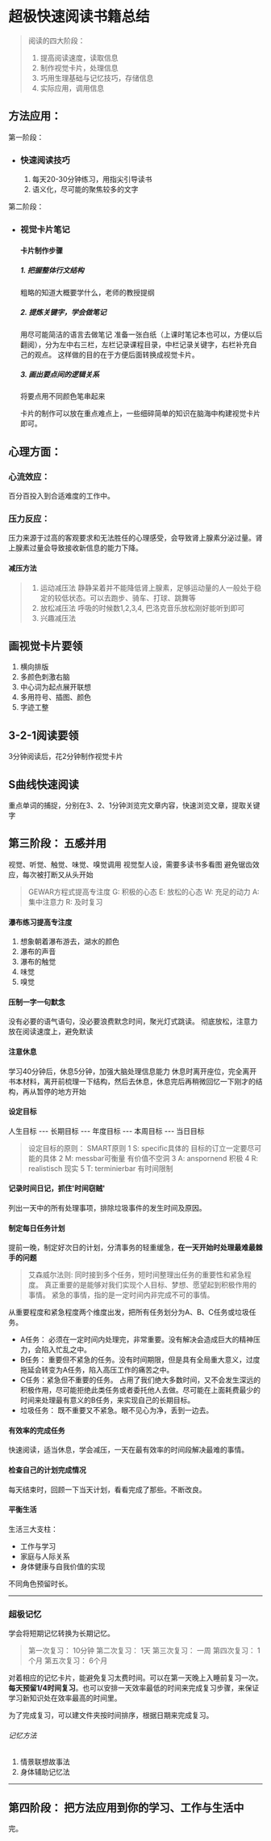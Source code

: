 #  超极快速阅读书籍总结


> 阅读的四大阶段：
> 1. 提高阅读速度，读取信息
> 2. 制作视觉卡片，处理信息
> 3. 巧用生理基础与记忆技巧，存储信息
> 4. 实际应用，调用信息


## 方法应用：
第一阶段： 
- ### 快速阅读技巧
  1. 每天20-30分钟练习，用指尖引导读书
  2. 语义化，尽可能的聚焦较多的文字

第二阶段：
- ### 视觉卡片笔记
  #### 卡片制作步骤
  ##### 1. 把握整体行文结构
  粗略的知道大概要学什么，老师的教授提纲
  ##### 2. 提炼关键字，学会做笔记
  用尽可能简洁的语言去做笔记
  准备一张白纸（上课时笔记本也可以，方便以后翻阅），分为左中右三栏，左栏记录课程目录，中栏记录关键字，右栏补充自己的观点。
  这样做的目的在于方便后面转换成视觉卡片。
  ##### 3. 画出要点间的逻辑关系
  将要点用不同颜色笔串起来

  卡片的制作可以放在重点难点上，一些细碎简单的知识在脑海中构建视觉卡片即可。


## 心理方面：
### 心流效应：
百分百投入到合适难度的工作中。
### 压力反应：
压力来源于过高的客观要求和无法胜任的心理感受，会导致肾上腺素分泌过量。肾上腺素过量会导致接收新信息的能力下降。

>
#### 减压方法
> 1. 运动减压法
静静呆着并不能降低肾上腺素，足够运动量的人一般处于稳定的较低状态。可以去跑步、骑车、打球、跳舞等
> 2. 放松减压法
呼吸的时候数1,2,3,4, 巴洛克音乐放松刚好能听到即可
> 3. 兴趣减压法  



## 画视觉卡片要领
1. 横向排版
2. 多颜色刺激右脑
3. 中心词为起点展开联想
4. 多用符号、插图、颜色
5. 字迹工整

## 3-2-1阅读要领
3分钟阅读后，花2分钟制作视觉卡片

## S曲线快速阅读
重点单词的捕捉，分别在3、2、1分钟浏览完文章内容，快速浏览文章，提取关键字


## 第三阶段： 五感并用
视觉、听觉、触觉、味觉、嗅觉调用
视觉型人设，需要多读书多看图
避免锯齿效应，每次被打断又从头开始

> GEWAR方程式提高专注度
> G: 积极的心态
> E: 放松的心态
> W: 充足的动力
> A: 集中注意力
> R: 及时复习

#### 瀑布练习提高专注度
1. 想象朝着瀑布游去，湖水的颜色
2. 瀑布的声音
3. 瀑布的触觉
4. 味觉
5. 嗅觉


#### 压制一字一句默念
没有必要的语气语句，没必要浪费默念时间，聚光灯式跳读。
彻底放松，注意力放在阅读速度上，避免默读


#### 注意休息
学习40分钟后，休息5分钟，加强大脑处理信息能力
休息时离开座位，完全离开书本材料，离开前梳理一下结构，然后去休息，休息完后再稍微回忆一下刚才的结构，再从暂停的地方开始


#### 设定目标
人生目标 --- 长期目标 --- 年度目标 --- 本周目标 --- 当日目标

> 设定目标的原则： SMART原则
1 S: specific具体的 目标的订立一定要尽可能的具体
2 M: messbar可衡量 有价值不空洞
3 A: anspornend 积极
4 R: realistisch 现实
5 T: terminierbar 有时间限制

#### 记录时间日记，抓住'时间窃贼'
列出一天中的所有处理事项，排除垃圾事件的发生时间及原因。


#### 制定每日任务计划
提前一晚，制定好次日的计划，分清事务的轻重缓急，**在一天开始时处理最难最棘手的问题**

> 艾森威尔法则:
同时接到多个任务，短时间整理出任务的重要性和紧急程度。
> 真正重要的是能够对我们实现个人目标、梦想、愿望起到积极作用的事情。
> 紧急的事情，指的是一定时间内非完成不可的事情。

从重要程度和紧急程度两个维度出发，把所有任务划分为A、B、C任务或垃圾任务。
- A任务： 必须在一定时间内处理完，非常重要。没有解决会造成巨大的精神压力，会陷入忙乱之中。
- B任务： 重要但不紧急的任务。没有时间期限，但是具有全局重大意义，过度拖延会转变为A任务，陷入高压工作的痛苦之中。
- C任务：紧急但不重要的任务。 占用了我们绝大多数时间，又不会发生深远的积极作用，尽可能拒绝此类任务或者委托他人去做。尽可能在上面耗费最少的时间来处理最有意义的B任务，来实现自己的长期目标。
- 垃圾任务： 既不重要又不紧急。眼不见心为净，丢到一边去。

#### 有效率的完成任务
快速阅读，适当休息，学会减压，一天在最有效率的时间段解决最难的事情。

#### 检查自己的计划完成情况
每天结束时，回顾一下当天计划，看看完成了那些。不断改良。

#### 平衡生活
生活三大支柱：
- 工作与学习
- 家庭与人际关系
- 身体健康与自我价值的实现

不同角色预留时长。


----
### 超极记忆

学会将短期记忆转换为长期记忆。
>第一次复习： 10分钟
第二次复习： 1天
第三次复习： 一周
第四次复习： 1个月
第五次复习： 6个月

对着相应的记忆卡片，能避免复习太费时间。可以在第一天晚上入睡前复习一次。
**每天预留1/4时间复习**。也可以安排一天效率最低的时间来完成复习步骤，来保证学习新知识处在效率最高的时间里。

为了完成复习，可以建文件夹按时间排序，根据日期来完成复习。

###### 记忆方法
1. 情景联想故事法
2. 身体辅助记忆法


---
## 第四阶段： 把方法应用到你的学习、工作与生活中
完。
